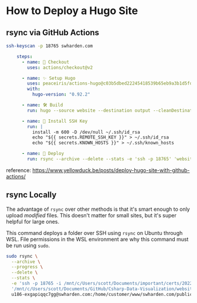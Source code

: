 # How to Deploy a Hugo Site

## rsync via GitHub Actions

```sh
ssh-keyscan -p 18765 swharden.com
```

```yaml
    steps:
      - name: 🛒 Checkout
        uses: actions/checkout@v2

      - name: ✨ Setup Hugo
        uses: peaceiris/actions-hugo@c03b5dbed22245418539b65eb9a3b1d5fdd9a0a6 # v2.5.0
        with:
          hugo-version: "0.92.2"

      - name: 🛠️ Build
        run: hugo --source website --destination output --cleanDestinationDir --baseURL https://swharden.com/csdv/ --debug --minify

      - name: 🔑 Install SSH Key
        run: |
          install -m 600 -D /dev/null ~/.ssh/id_rsa
          echo "${{ secrets.REMOTE_SSH_KEY }}" > ~/.ssh/id_rsa
          echo "${{ secrets.KNOWN_HOSTS }}" > ~/.ssh/known_hosts

      - name: 🚀 Deploy
        run: rsync --archive --delete --stats -e 'ssh -p 18765' 'website/output/' ${{ secrets.REMOTE_DEST }}
```

reference: https://www.yellowduck.be/posts/deploy-hugo-site-with-github-actions/

## rsync Locally

The advantage of `rsync` over other methods is that it's smart enough to only upload _modified_ files. This doesn't matter for small sites, but it's super helpful for large ones.

This command deploys a folder over SSH using `rsync` on Ubuntu through WSL. File permissions in the WSL environment are why this command must be run using `sudo`.

```bash
sudo rsync \
  --archive \
  --progress \
  --delete \
  --stats \
  -e 'ssh -p 18765 -i /mnt/c/Users/scott/Documents/important/certs/2022-03-12-id_rsa_no-passphrase.private' \
  '/mnt/c/Users/scott/Documents/GitHub/Csharp-Data-Visualization/website/output/' \
  u186-exgapiqqc7gg@swharden.com:/home/customer/www/swharden.com/public_html/csdv;
```
